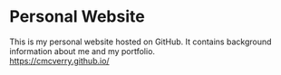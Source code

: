 # Personal Website

This is my personal website hosted on GitHub. It contains background information about me and my portfolio.
<br/>
https://cmcverry.github.io/

